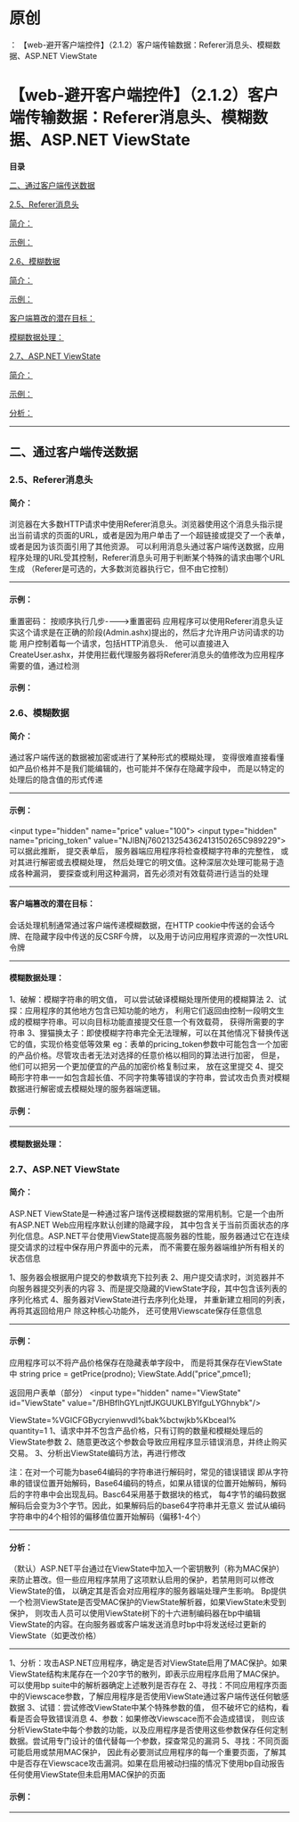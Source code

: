 # 原创
：  【web-避开客户端控件】（2.1.2）客户端传输数据：Referer消息头、模糊数据、ASP.NET ViewState

# 【web-避开客户端控件】（2.1.2）客户端传输数据：Referer消息头、模糊数据、ASP.NET ViewState

**目录**

[二、通过客户端传送数据](#%E4%BA%8C%E3%80%81%E9%80%9A%E8%BF%87%E5%AE%A2%E6%88%B7%E7%AB%AF%E4%BC%A0%E9%80%81%E6%95%B0%E6%8D%AE)

[2.5、Referer消息头](#2.5%E3%80%81Referer%E6%B6%88%E6%81%AF%E5%A4%B4)

[简介：](#%E7%AE%80%E4%BB%8B%EF%BC%9A)

[示例：](#%E7%A4%BA%E4%BE%8B%EF%BC%9A)

[2.6、模糊数据](#2.6%E3%80%81%E6%A8%A1%E7%B3%8A%E6%95%B0%E6%8D%AE)

[简介：](#%E7%AE%80%E4%BB%8B%EF%BC%9A)

[示例：](#%E7%A4%BA%E4%BE%8B%EF%BC%9A)

[客户端篡改的潜在目标：](#%E5%AE%A2%E6%88%B7%E7%AB%AF%E7%AF%A1%E6%94%B9%E7%9A%84%E6%BD%9C%E5%9C%A8%E7%9B%AE%E6%A0%87%EF%BC%9A)

[模糊数据处理：](#%E6%A8%A1%E7%B3%8A%E6%95%B0%E6%8D%AE%E5%A4%84%E7%90%86%EF%BC%9A)

[2.7、ASP.NET ViewState](#2.7%E3%80%81ASP.NET%20ViewState)

[简介：](#%E7%AE%80%E4%BB%8B%EF%BC%9A)

[示例：](#%E7%A4%BA%E4%BE%8B%EF%BC%9A)

[分析：](#%E5%88%86%E6%9E%90%EF%BC%9A)

---


## 二、通过客户端传送数据

> 
<h3>2.5、Referer消息头</h3>
<h4>简介：</h4>
浏览器在大多数HTTP请求中使用Referer消息头。浏览器使用这个消息头指示提出当前请求的页面的URL，或者是因为用户单击了一个超链接或提交了一个表单， 或者是因为该页面引用了其他资源。
可以利用消息头通过客户端传送数据，应用程序处理的URL受其控制，Referer消息头可用于判断某个特殊的请求由哪个URL生成
（Referer是可选的，大多数浏览器执行它，但不由它控制）
<hr/>
<h4>示例：</h4>
重置密码：
按顺序执行几步----&gt;重置密码
应用程序可以使用Referer消息头证实这个请求是在正确的阶段(Admin.ashx)提出的，然后才允许用户访问请求的功能
用户控制着每一个请求，包括HTTP消息头． 他可以直接进入CreateUser.ashx，并使用拦截代理服务器将Referer消息头的值修改为应用程序需要的值，通过检测


#### 示例：

> 
<h3>2.6、模糊数据</h3>
<h4>简介：</h4>
通过客户端传送的数据被加密或进行了某种形式的模糊处理， 变得很难直接看懂
如产品价格并不是我们能编辑的，也可能并不保存在隐藏字段中， 而是以特定的处理后的隐含值的形式传递
<hr/>
<h4>示例：</h4>
&lt;input type="hidden" name="price" value="100"&gt;
&lt;input type="hidden" name="pricing_token"
value="NJIBNj760213254362413150265C989229"&gt;
可以据此推断， 提交表单后， 服务器端应用程序将检查模糊字符串的完整性， 或对其进行解密或去模糊处理， 然后处理它的明文值。这种深层次处理可能易于造成各种漏洞， 要探查或利用这种漏洞，首先必须对有效载荷进行适当的处理
<hr/>
<h4>客户端篡改的潜在目标：</h4>
会话处理机制通常通过客户端传递模糊数据，在HTTP cookie中传送的会话今牌、在隐藏字段中传送的反CSRF今牌， 以及用于访问应用程序资源的一次性URL令牌
<hr/>
<h4>模糊数据处理：</h4>
1、破解：模糊字符串的明文值， 可以尝试破译模糊处理所使用的模糊算法
2、试探：应用程序的其他地方包含已知功能的地方， 利用它们返回由控制一段明文生成的模糊字符串。可以向目标功能直接提交任意一个有效载荷， 获得所需要的字符串
3、狸猫换太子：即使模糊字符串完全无法理解，可以在其他情况下替换传送它的值，实现价格变低等效果
eg：表单的pricing_token参数中可能包含一个加密的产品价格。尽管攻击者无法对选择的任意价格以相同的算法进行加密， 但是， 他们可以把另一个更加便宜的产品的加密价格复制过来， 放在这里提交
4、提交畸形字符串一一如包含超长值、不同字符集等错误的字符串，尝试攻击负责对模糊数据进行解密或去模糊处理的服务器端逻辑。


#### 示例：

---


#### 模糊数据处理：

> 
<h3>2.7、ASP.NET ViewState</h3>
<h4>简介：</h4>
ASP.NET ViewState是一种通过客户瑞传送模糊数据的常用机制。它是一个由所有ASP.NET Web应用程序默认创建的隐藏字段， 其中包含关于当前页面状态的序列化信息。ASP.NET平台使用ViewState提高服务器的性能，服务器通过它在连续提交请求的过程中保存用户界面中的元素， 而不需要在服务器端维护所有相关的状态信息

1、服务器会根据用户提交的参数填充下拉列表
2、用户提交请求时，浏览器并不向服务器提交列表的内容
3、而是提交隐藏的ViewState字段，其中包含该列表的序列化格式
4、服务器对ViewState进行去序列化处理， 并重新建立相同的列表， 再将其返回给用户
除这种核心功能外， 还可使用Viewscate保存任意信息
<hr/>
<h4>示例：</h4>
应用程序可以不将产品价格保存在隐藏表单字段中， 而是将其保存在ViewState中
string price = getPrice(prodno);
ViewState.Add("price",pmce1);

返回用户表单（部分）
&lt;input type="hidden" name="ViewState" id="ViewState"
value="/BHBflhGYLnjtfJKGUUKLBYlfguLYGhnybk"/&gt;


ViewState=%VGICFGBycryienwvdl%bak%bctwjkb%Kbceal%<br/> quantity=1
1、请求中并不包含产品价格，只有订购的数量和模糊处理后的ViewState参数
2、随意更改这个参数会导致应用程序显示错误消息，并终止购买交易。
3、分析出ViewState编码方法，再进行修改

注：在对一个可能为base64编码的字符串进行解码时，常见的错误错误
即从字符串的错误位置开始解码，Base64编码的特点，如果从错误的位置开始解码，解码后的字符串中会出现乱码。Basc64采用基于数据块的格式， 每4字节的编码数据解码后会变为3个字节。因此，如果解码后的base64字符串并无意义
尝试从编码字符串中的4个相邻的偏移值位置开始解码（偏移1-4个）
<hr/>
<h4>分析：</h4>
（默认）ASP.NET平台通过在ViewState中加入一个密钥散列（称为MAC保护）来防止篡改。但一些应用程序禁用了这项默认启用的保护，若禁用则可以修改ViewState的值， 以确定其是否会对应用程序的服务器端处理产生影响。
Bp提供一个检测ViewState是否受MAC保护的ViewState解析器，如果ViewState未受到保护， 则攻击人员可以使用ViewState树下的十六进制编码器在bp中编辑ViewState的内容。在向服务器或客户端发送消息时bp中将发送经过更新的ViewState（如更改价格）
<hr/>
1、分析：攻击ASP.NET应用程序，确定是否对ViewState启用了MAC保护。如果ViewState结构末尾存在一个20字节的散列，即表示应用程序启用了MAC保护。可以使用bp suite中的解析器确定上述散列是否存在
2、寻找：不同应用程序页面中的Viewscace参数，了解应用程序是否使用ViewState通过客户端传送任何敏感数据
3、试错：尝试修改ViewState中某个特殊参数的值， 但不破坏它的结构，看看是否会导致错误消息
4、参数：如果修改Viewscace而不会造成错误， 则应该分析ViewState中每个参数的功能，以及应用程序是否使用这些参数保存任何定制数据。尝试用专门设计的值代替每一个参数，探查常见的漏洞
5、寻找：不同页面可能启用或禁用MAC保护， 因此有必要测试应用程序的每一个重要页面，了解其中是否存在Viewscace攻击漏洞。如果在启用被动扫描的情况下使用bp自动报告任何使用ViewState但未启用MAC保护的页面


#### 示例：

---

